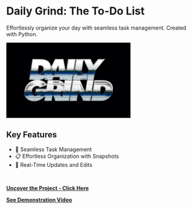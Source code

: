 # Daily Grind: The To-Do List
Effortlessly organize your day with seamless task management. Created with Python. 
<br>

<img src="img/dg.jpg" height="200">
<br>

## Key Features

* 📝 Seamless Task Management
* 📋 Effortless Organization with Snapshots
* 🔄 Real-Time Updates and Edits
<br>

**[<i class="fa-solid fa-up-right-from-square"></i> Uncover the Project - Click Here](https://github.com/shivk-1/DailyGrind)**

**[<i class="fa-regular fa-circle-play"></i> See Demonstration Video](https://www.youtube.com/watch?v=U99TeNtlIdk)**
